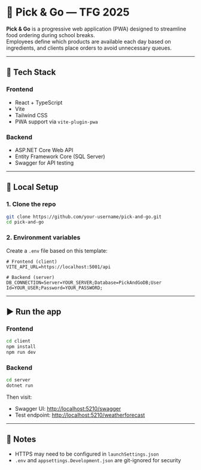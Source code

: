 
# 🧾 Pick & Go — TFG 2025

**Pick & Go** is a progressive web application (PWA) designed to streamline food ordering during school breaks.  
Employees define which products are available each day based on ingredients, and clients place orders to avoid unnecessary queues.

---

## 🚀 Tech Stack

### Frontend
- React + TypeScript
- Vite
- Tailwind CSS
- PWA support via `vite-plugin-pwa`

### Backend
- ASP.NET Core Web API
- Entity Framework Core (SQL Server)
- Swagger for API testing

---

## 🔧 Local Setup

### 1. Clone the repo

```bash
git clone https://github.com/your-username/pick-and-go.git
cd pick-and-go
```

### 2. Environment variables

Create a `.env` file based on this template:

```env
# Frontend (client)
VITE_API_URL=https://localhost:5001/api

# Backend (server)
DB_CONNECTION=Server=YOUR_SERVER;Database=PickAndGoDB;User Id=YOUR_USER;Password=YOUR_PASSWORD;
```

---

## ▶️ Run the app

### Frontend

```bash
cd client
npm install
npm run dev
```

### Backend

```bash
cd server
dotnet run
```

Then visit:

- Swagger UI: [http://localhost:5210/swagger](http://localhost:5210/swagger)
- Test endpoint: [http://localhost:5210/weatherforecast](http://localhost:5210/weatherforecast)

---

## 📌 Notes

- HTTPS may need to be configured in `launchSettings.json`
- `.env` and `appsettings.Development.json` are git-ignored for security
